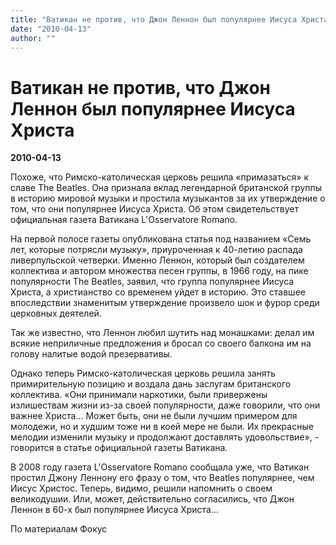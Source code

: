 ```yaml
---
title: "Ватикан не против, что Джон Леннон был популярнее Иисуса Христа"
date: "2010-04-13"
author: ""
---
```


# Ватикан не против, что Джон Леннон был популярнее Иисуса Христа

**2010-04-13** 

Похоже, что Римско-католическая церковь решила «примазаться» к славе The Beatles. Она признала вклад легендарной британской группы в историю мировой музыки и простила музыкантов за их утверждение о том, что они популярнее Иисуса Христа. Об этом свидетельствует официальная газета Ватикана L'Osservatore Romano.

На первой полосе газеты опубликована статья под названием «Семь лет, которые потрясли музыку», приуроченная к 40-летию распада ливерпульской четверки. Именно Леннон, который был создателем коллектива и автором множества песен группы, в 1966 году, на пике популярности The Beatles, заявил, что группа популярнее Иисуса Христа, а христианство со временем уйдет в историю. Этo ставшее впоследствии знаменитым утверждение произвело шок и фурор среди церковных деятелей.

Так же известно, что Леннон любил шутить над монашками: делал им всякие неприличные предложения и бросал со своего балкона им на голову налитые водой презервативы.

Однако теперь Римско-католическая церковь решила занять примирительную позицию и воздала дань заслугам британского коллектива. «Они принимали наркотики, были привержены излишествам жизни из-за своей популярности, даже говорили, что они важнее Христа... Может быть, они не были лучшим примером для молодежи, но и худшим тоже ни в коей мере не были. Их прекрасные мелодии изменили музыку и продолжают доставлять удовольствие», - говорится в статье официальной газеты Ватикана.

В 2008 году газета L'Osservatore Romano сообщала уже, что Ватикан простил Джону Леннону его фразу о том, что Beatles популярнее, чем Иисус Христос. Теперь, видимо, решили напомнить о своем великодушии. Или, может, действительно согласились, что Джон Леннон в 60-х был популярнее Иисуса Христа...

По материалам Фoкус